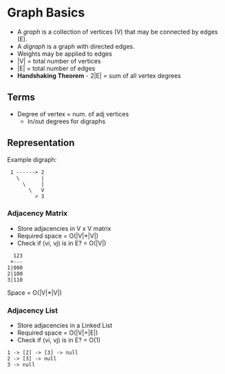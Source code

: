 Graph Basics
============

* A *graph* is a collection of vertices (V) that may be connected by edges (E).
* A *digraph* is a graph with directed edges.
* Weights may be applied to edges
* |V| = total number of vertices
* |E| = total number of edges
* **Handshaking Theorem** - 2|E| = sum of all vertex degrees

## Terms
* Degree of vertex = num. of adj vertices
    * In/out degrees for digraphs

## Representation
Example digraph:
```
 1 ------> 2
   \       |
     \     |
       \   V
         > 3
```

### Adjacency Matrix
* Store adjacencies in V x V matrix
* Required space = O(|V|*|V|)
* Check if (vi, vj) is in E? = O(|V|)

```
  123
 +---
1|000
2|100
3|110
```

Space = O(|V|*|V|)

### Adjacency List
* Store adjacencies in a Linked List
* Required space = O(|V|+|E|)
* Check if (vi, vj) is in E? = O(1)
```
1 -> [2] -> [3] -> null
2 -> [3] -> null
3 -> null
```
